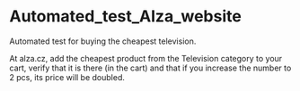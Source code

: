 # Automated_test_Alza_website
Automated test for buying the cheapest television.

At alza.cz, add the cheapest product from the Television category to your cart, verify that it is there (in the cart) and that if you increase the number to 2 pcs, its price will be doubled. 
